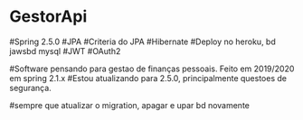 # GestorApi

#Spring 2.5.0
#JPA
#Criteria do JPA
#Hibernate
#Deploy no heroku, bd jawsbd mysql
#JWT
#OAuth2


#Software pensando para gestao de finanças pessoais. Feito em 2019/2020 em spring 2.1.x
#Estou atualizando para 2.5.0, principalmente questoes de segurança.

#sempre que atualizar o migration, apagar e upar bd novamente
